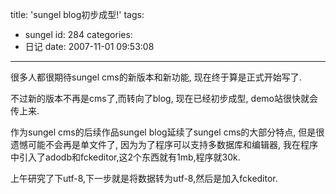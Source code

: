 title: 'sungel blog初步成型!'
tags:
  - sungel
id: 284
categories:
  - 日记
date: 2007-11-01 09:53:08
---

很多人都很期待sungel cms的新版本和新功能, 现在终于算是正式开始写了.

不过新的版本不再是cms了,而转向了blog, 现在已经初步成型, demo站很快就会传上来.

作为sungel cms的后续作品sungel blog延续了sungel cms的大部分特点, 但是很遗憾可能不会再是单文件了, 因为为了程序可以支持多数据库和编辑器, 我在程序中引入了adodb和fckeditor,这2个东西就有1mb,程序就30k.

上午研究了下utf-8,下一步就是将数据转为utf-8,然后是加入fckeditor.